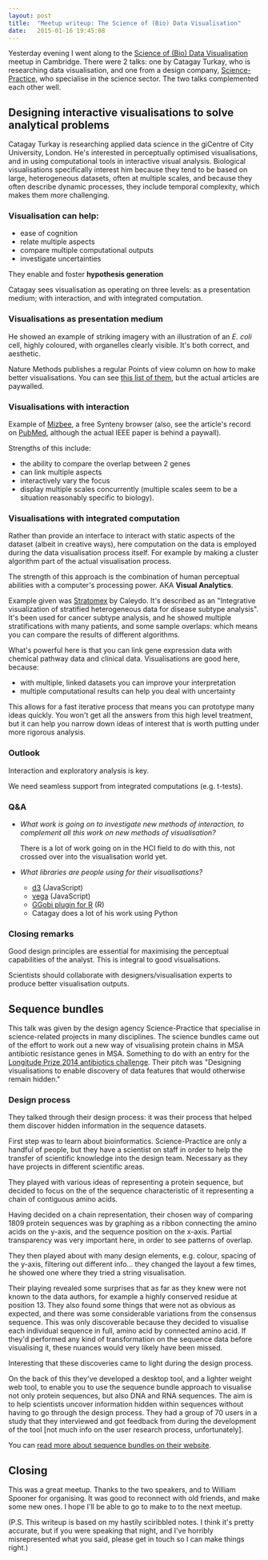 ```yaml
---
layout: post
title:  "Meetup writeup: The Science of (Bio) Data Visualisation"
date:   2015-01-16 19:45:08
---
```


Yesterday evening I went along to the [Science of (Bio) Data Visualisation](http://www.meetup.com/Cambridge-Visualization-of-Biological-Information-Meetup/events/219018174/) meetup in Cambridge. There were 2 talks: one by Catagay Turkay, who is researching data visualisation, and one from a design company, [Science-Practice](http://science-practice.com/), who specialise in the science sector. The two talks complemented each other well.

## Designing interactive visualisations to solve analytical problems

Catagay Turkay is researching applied data science in the giCentre of City University, London. He's interested in perceptually optimised visualisations, and in using computational tools in interactive visual analysis. Biological visualisations specifically interest him because they tend to be based on large, heterogeneous datasets, often at multiple scales, and because they often describe dynamic processes, they include temporal complexity, which makes them more challenging.

### Visualisation can help:

- ease of cognition
- relate multiple aspects
- compare multiple computational outputs
- investigate uncertainties

They enable and foster **hypothesis generation**

Catagay sees visualisation as operating on three levels: as a presentation medium; with interaction, and with integrated computation.

### Visualisations as presentation medium

He showed an example of striking imagery with an illustration of an *E. coli* cell, highly coloured, with organelles clearly visible. It's both correct, and aesthetic.

Nature Methods publishes a regular Points of view column on how to make better visualisations. You can see [this list of them](http://blogs.nature.com/methagora/2013/07/data-visualization-points-of-view.html), but the actual articles are paywalled.

### Visualisations with interaction

Example of [Mizbee](http://www.cs.utah.edu/~miriah/mizbee/Overview.html), a free Synteny browser (also, see the article's record on [PubMed](http://www.ncbi.nlm.nih.gov/pubmed/19834152), although the actual IEEE paper is behind a paywall).

Strengths of this include:

- the ability to compare the overlap between 2 genes
- can link multiple aspects
- interactively vary the focus
- display multiple scales concurrently (multiple scales seem to be a situation reasonably specific to biology).

### Visualisations with integrated computation

Rather than provide an interface to interact with static aspects  of the dataset (albeit in creative ways), here computation on the data is employed during the data visualisation process itself. For example by making a cluster algorithm part of the actual visualisation process.

The strength of this approach is the combination of human perceptual abilities with a computer's processing power. AKA **Visual Analytics**.

Example given was [Stratomex](http://caleydo.github.io/projects/stratomex/) by Caleydo. It's described as an "Integrative visualization of stratified heterogeneous data for disease subtype analysis". It's been used for cancer subtype analysis, and he showed multiple stratifications with many patients, and some sample overlaps: which means you can compare the results of different algorithms.

What's powerful here is that you can link gene expression data with chemical pathway data and clinical data. Visualisations are good here, because:

- with multiple, linked datasets you can improve your interpretation
- multiple computational results  can help you deal with uncertainty

This allows for a fast iterative process that means you can prototype many ideas quickly. You won't get all the answers from this high level treatment, but it can help you narrow down ideas of interest that is worth putting under more rigorous analysis.

### Outlook

Interaction and exploratory analysis is key.

We need seamless support from integrated computations (e.g. t-tests).

### Q&A

- *What work is going on to investigate new methods of interaction, to complement all this work on new methods of visualisation?*

  There is a lot of work going on in the HCI field to do with this, not crossed over into the visualisation world yet.

- *What libraries are people using for their visualisations?*

  + [d3](http://d3js.org/) (JavaScript)
  + [vega](http://trifacta.github.io/vega/) (JavaScript)
  + [GGobi plugin for R](http://www.statmethods.net/advgraphs/interactive.html) (R)
  + Catagay does a lot of his work using Python

### Closing remarks

Good design principles are essential
for maximising the perceptual capabilities of the analyst. This is integral to good visualisations.

Scientists should collaborate with designers/visualisation experts to produce better visualisation outputs.

## Sequence bundles

This talk was given by the design agency Science-Practice that specialise in science-related projects in many disciplines. The science bundles came out of the effort to work out a new way of visualising protein chains in MSA antibiotic resistance genes in MSA. Something to do with an entry for the [Longitude Prize 2014 antibiotics challenge](https://longitudeprize.org/challenge/antibiotics). Their pitch was "Designing visualisations to enable discovery of data features that would otherwise remain hidden."

### Design process

They talked through their design process: it was their process that helped them discover hidden information in the sequence datasets.

First step was to learn about bioinformatics. Science-Practice are only a handful of people, but they have a scientist on staff in order to help the transfer of scientific knowledge into the design team. Necessary as they have projects in different scientific areas.

They played with various ideas of representing a protein sequence, but decided to focus on the of the sequence characteristic of it representing a chain of contiguous amino acids.

Having decided on a chain representation, their chosen way of comparing 1809 protein sequences was by graphing as a ribbon connecting the amino acids on the y-axis, and the sequence position on the x-axis. Partial transparency was very important here, in order to see patterns of overlap.

They then played about with many design elements, e.g. colour, spacing of the y-axis, filtering out different info... they changed the layout a few times, he showed one where they tried a string visualisation.

Their playing revealed some surprises that as far as they knew were not known to the data authors, for example a highly conserved residue at position 13. They also found some things that were not as obvious as expected, and there was some considerable variations from the consensus sequence. This was only discoverable because they decided to visualise each individual sequence in full, amino acid by connected amino acid. If they'd performed any kind of transformation on the sequence data before visualising it, these nuances would very likely have been missed.

Interesting that these discoveries came to light during the design process.

On the back of this they've developed a desktop tool, and a lighter weight web tool, to enable you to use the sequence bundle approach to visualise not only protein sequences, but also DNA and RNA sequences. The aim is to help scientists uncover information hidden within sequences without having to go through the design process. They had a group of 70 users in a study that they interviewed and got feedback from during the development of the tool [not much info on the user research process, unfortunately].

You can [read more about sequence bundles on their website](http://science-practice.com/projects/sequence-bundles/).


## Closing
This was a great meetup. Thanks to the two speakers, and to William Spooner for organising. It was good to reconnect with old friends, and make some new ones. I hope I'll be able to go to make to to the next meetup.

(P.S. This writeup is based on my hastily sciribbled notes. I think it's pretty accurate, but if you were speaking that night, and I've horribly misrepresented what you said, please get in touch so I can make things right.)
